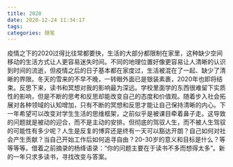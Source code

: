 ```yaml
---
title: 2020
date: 2020-12-24 11:34:17
tags:
categories: 随笔
---
```


疫情之下的2020过得比往常都要快，生活的大部分都限制在家里，这种缺少空间移动的生活方式让人更容易迷失时间。不同的地理位置好像更容易让人清晰的认识到时间的流逝，但疫情之后的日子基本都在家度过，生活被混在了一起、缺少了清晰的界限。冬天的雪来的不早不晚，一转眼外面已是银装素裹，2020年也即将结束。反思下来，读书和冥想对我的影响最为深远。学校里面学的东西很难留下实质性的影响，但是不断的思考和反思却能改变自己的态度和价值观。随着步入社会拓展对各种领域的认知增加，只有不断的冥想和反思才能让自己保持清晰的内心。下一年希望可以改变对学生生活的思维框架，之前似乎是被课目牵着鼻子走。这导致的问题就是被动的迎合，而不是主动的安排。但彻底的驾驭人生，而不被人生驾驭的可能性有多少呢？人生是反复的博弈还是终有一天可以豁达开朗？自己如何对社会产生贡献？当自己开始工作后如何追寻自由？20-30岁的意义和目标是什么？等等等等。借着之前摘录的杨绛语录：“你的问题主要在于读书不多而想得太多”。新的一年只求多读书，寻找改变与答案。
